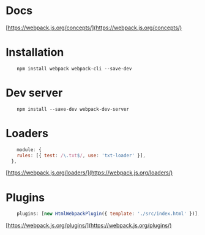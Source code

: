 # Docs

[https://webpack.js.org/concepts/](https://webpack.js.org/concepts/)

# Installation

```
    npm install webpack webpack-cli --save-dev
```

# Dev server

```
    npm install --save-dev webpack-dev-server

```

# Loaders

```js
    module: {
    rules: [{ test: /\.txt$/, use: 'txt-loader' }],
  },
```

[https://webpack.js.org/loaders/](https://webpack.js.org/loaders/)

# Plugins

```js
    plugins: [new HtmlWebpackPlugin({ template: './src/index.html' })],
```

[https://webpack.js.org/plugins/](https://webpack.js.org/plugins/)
